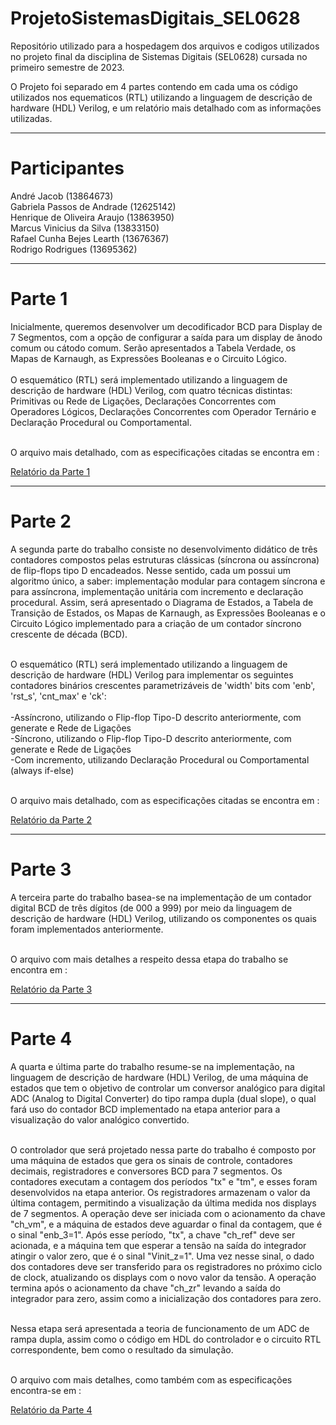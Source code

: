 <h1>ProjetoSistemasDigitais_SEL0628</h1>

Repositório utilizado para a hospedagem dos arquivos e codigos utilizados no projeto final da disciplina de Sistemas Digitais (SEL0628) cursada no primeiro semestre de 2023. <br>

O Projeto foi separado em 4 partes contendo em cada uma os código utilizados nos equematicos (RTL) utilizando a linguagem de descrição de hardware (HDL) Verilog, e um relatório mais detalhado com as informações utilizadas.<br>

<hr>

<h1>Participantes</h1>

André Jacob (13864673) <br>
Gabriela Passos de Andrade (12625142) <br>
Henrique de Oliveira Araujo (13863950) <br>
Marcus Vinicius da Silva (13833150) <br>
Rafael Cunha Bejes Learth (13676367) <br>
Rodrigo Rodrigues (13695362) <br>

<hr>

<h1>Parte 1</h1>
Inicialmente, queremos desenvolver um decodificador BCD para Display de 7 Segmentos, com a opção de configurar a saída para um display de ânodo comum ou cátodo comum. Serão apresentados a Tabela Verdade, os Mapas de Karnaugh, as Expressões Booleanas e o Circuito Lógico. <br> <br>
O esquemático (RTL) será implementado utilizando a linguagem de descrição de hardware (HDL) Verilog, com quatro técnicas distintas: Primitivas ou Rede de Ligações, Declarações Concorrentes com Operadores Lógicos, Declarações Concorrentes com Operador Ternário e Declaração Procedural ou Comportamental. <br><br>

O arquivo mais detalhado, com as especificações citadas se encontra em : <br>

[Relatório da Parte 1](https://github.com/RodrigoRCZ/ProjetoSistemasDigitais_SEL0628/tree/main/Parte_1)

<hr>

<h1>Parte 2</h1>
A segunda parte do trabalho consiste no desenvolvimento didático de três contadores compostos pelas estruturas clássicas (síncrona ou assíncrona) de flip-flops tipo D encadeados. Nesse sentido, cada um possui um algoritmo único, a saber: implementação modular para contagem síncrona e para assíncrona, implementação unitária com incremento e declaração procedural. Assim, será apresentado o Diagrama de Estados, a Tabela de Transição de Estados, os Mapas de Karnaugh, as Expressões Booleanas e o Circuito Lógico implementado para a criação de um contador síncrono crescente de década (BCD).<br> <br>

O esquemático (RTL) será implementado utilizando a linguagem de descrição de hardware (HDL) Verilog para implementar os seguintes contadores binários crescentes parametrizáveis de 'width' bits com 'enb', 'rst_s', 'cnt_max' e 'ck':<br> <br>
-Assíncrono, utilizando o Flip-flop Tipo-D descrito anteriormente, com generate e Rede de Ligações<br>
-Síncrono, utilizando o Flip-flop Tipo-D descrito anteriormente, com generate e Rede de Ligações<br>
-Com incremento, utilizando Declaração Procedural ou Comportamental (always if-else)<br><br>

O arquivo mais detalhado, com as especificações citadas se encontra em : <br>

[Relatório da Parte 2](https://github.com/RodrigoRCZ/ProjetoSistemasDigitais_SEL0628/tree/main/Parte_2)

<hr>

<h1>Parte 3</h1>
A terceira parte do trabalho basea-se na implementação de um contador digital BCD de três dígitos (de 000 a 999) por meio da linguagem de descrição de hardware (HDL) Verilog, utilizando os componentes os quais foram implementados anteriormente.<br> <br>

O arquivo com mais detalhes a respeito dessa etapa do trabalho se encontra em : <br>

[Relatório da Parte 3](https://github.com/RodrigoRCZ/ProjetoSistemasDigitais_SEL0628/tree/main/Parte_3)

<hr>

<h1>Parte 4</h1>
A quarta e última parte do trabalho resume-se na implementação, na linguagem de descrição de hardware (HDL) Verilog, de uma máquina de estados que tem o objetivo de controlar um conversor analógico para digital ADC (Analog to Digital Converter) do tipo rampa dupla (dual slope), o qual fará uso do contador BCD implementado na etapa anterior para a visualização do valor analógico convertido.<br> <br>

O controlador que será projetado nessa parte do trabalho é composto por uma máquina de estados que gera os sinais de controle, contadores decimais, registradores e conversores BCD para 7 segmentos. Os contadores executam a contagem dos períodos "tx" e "tm", e esses foram desenvolvidos na etapa anterior. Os registradores armazenam o valor da última contagem, permitindo a visualização da última medida nos displays de 7 segmentos. A operação deve ser iniciada com o acionamento da chave "ch_vm", e a máquina de estados deve aguardar o final da contagem, que é o sinal "enb_3=1". Após esse período, "tx", a chave "ch_ref" deve ser acionada, e a máquina tem que esperar a tensão na saída do integrador atingir o valor zero, que é o sinal "Vinit_z=1". Uma vez nesse sinal, o dado dos contadores deve ser transferido para os registradores no próximo ciclo de clock, atualizando os displays com o novo valor da tensão. A operação termina após o acionamento da chave "ch_zr" levando a saída do integrador para zero, assim como a inicialização dos contadores para zero.<br> <br>

Nessa etapa será apresentada a teoria de funcionamento de um ADC de rampa dupla, assim como o código em HDL do controlador e o circuito RTL correspondente, bem como o resultado da simulação.<br> <br>

O arquivo com mais detalhes, como também com as especificações encontra-se em : <br>


[Relatório da Parte 4](https://github.com/RodrigoRCZ/ProjetoSistemasDigitais_SEL0628/tree/main/Parte_4)
